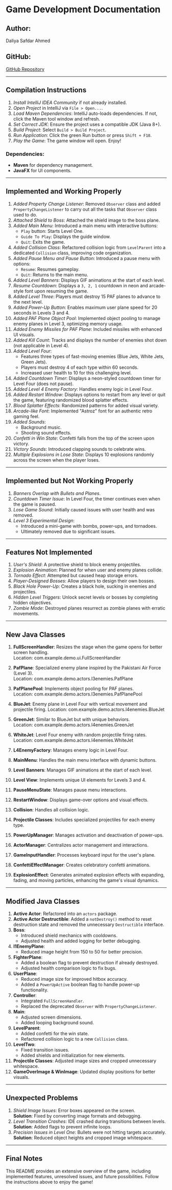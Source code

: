 # Game Development Documentation

## Author:
Daliya Safdar Ahmed

## GitHub:
[GitHub Repository](https://github.com/daliyaahmed/CW2024)

---

## Compilation Instructions

1. *Install IntelliJ IDEA Community* if not already installed.  
2. *Open Project* in IntelliJ via `File > Open...`.  
3. *Load Maven Dependencies*: IntelliJ auto-loads dependencies. If not, click the Maven tool window and refresh.  
4. *Set Correct JDK*: Ensure the project uses a compatible JDK (Java 8+).  
5. *Build Project*: Select `Build > Build Project`.  
6. *Run Application*: Click the green Run button or press `Shift + F10`.  
7. *Play the Game*: The game window will open. Enjoy!  

### Dependencies:
- **Maven** for dependency management.  
- **JavaFX** for UI components.  

---

## Implemented and Working Properly

1. *Added Property Change Listener*: Removed `Observer` class and added `PropertyChangeListener` to carry out all the tasks that `Observer` class used to do.  
2. *Attached Shield to Boss*: Attached the shield image to the boss plane.  
3. *Added Main Menu*: Introduced a main menu with interactive buttons:  
   - `Play` button: Starts Level One.  
   - `Guide To Play`: Displays the guide window.  
   - `Quit`: Exits the game.  
4. *Added Collision Class*: Refactored collision logic from `LevelParent` into a dedicated `Collision` class, improving code organization.  
5. *Added Pause Menu and Pause Button*: Introduced a pause menu with options:  
   - `Resume`: Resumes gameplay.  
   - `Quit`: Returns to the main menu.  
6. *Added Level Banners*: Displays GIF animations at the start of each level.  
7. *Resume Countdown*: Displays a `3, 2, 1` countdown in neon and arcade-style font upon resuming the game.  
8. *Added Level Three*: Players must destroy 15 PAF planes to advance to the next level.  
9. *Added Power-Up Button*: Enables maximum user plane speed for 20 seconds in Levels 3 and 4.  
10. *Added PAF Plane Object Pool*: Implemented object pooling to manage enemy planes in Level 3, optimizing memory usage.  
11. *Added Enemy Missiles for PAF Plane*: Included missiles with enhanced UI visuals.  
12. *Added Kill Count*: Tracks and displays the number of enemies shot down (not applicable in Level 4).  
13. *Added Level Four*:  
    - Features three types of fast-moving enemies (Blue Jets, White Jets, Green Jets).  
    - Players must destroy 4 of each type within 60 seconds.  
    - Increased user health to 10 for this challenging level.  
14. *Added Countdown Timer*: Displays a neon-styled countdown timer for Level Four (does not pause).  
15. *Added Level 4 Enemy Factory*: Handles enemy logic in Level Four.  
16. *Added Restart Window*: Displays options to restart from any level or quit the game, featuring randomized blood splatter effects.  
17. *Blood Splatter Effects*: Randomized patterns for added visual variety.  
18. *Arcade-like Font*: Implemented \"Astroz\" font for an authentic retro gaming feel.  
19. *Added Sounds*:  
    - Background music.  
    - Shooting sound effects.  
20. *Confetti in Win State*: Confetti falls from the top of the screen upon victory.  
21. *Victory Sounds*: Introduced clapping sounds to celebrate wins.  
22. *Multiple Explosions in Lose State*: Displays 10 explosions randomly across the screen when the player loses.  

---

## Implemented but Not Working Properly

1. *Banners Overlap with Bullets and Planes*.  
2. *Countdown Timer Issue*: In Level Four, the timer continues even when the game is paused.  
3. *Lose Game Sound*: Initially caused issues with user health and was removed.  
4. *Level 3 Experimental Design*:  
   - Introduced a mini-game with bombs, power-ups, and tornadoes.  
   - Ultimately removed due to significant issues.  

---

## Features Not Implemented

1. *User's Shield*: A protective shield to block enemy projectiles.  
2. *Explosion Animation*: Planned for when user and enemy planes collide.  
3. *Tornado Effect*: Attempted but caused heap storage errors.  
4. *Player-Designed Bosses*: Allow players to design their own bosses.  
5. *Black Hole Power-Up*: Creates a black hole, sucking in enemies and projectiles.  
6. *Hidden Level Triggers*: Unlock secret levels or bosses by completing hidden objectives.  
7. *Zombie Mode*: Destroyed planes resurrect as zombie planes with erratic movements.  

---

## New Java Classes

1. **FullScreenHandler**: Resizes the stage when the game opens for better screen handling.  
      Location: com.example.demo.ui.FullScreenHandler
2. **PafPlane**: Specialized enemy plane inspired by the Pakistani Air Force (Level 3).  
      Location: com.example.demo.actors.l3enemies.PafPlane
3. **PafPlanePool**: Implements object pooling for PAF planes.  
      Location: com.example.demo.actors.l3enemies.PafPlanePool
4. **BlueJet**: Enemy plane in Level Four with vertical movement and projectile firing. 
      Location: com.example.demo.actors.l4enemies.BlueJet 
5. **GreenJet**: Similar to BlueJet but with unique behaviors.  
      Location: com.example.demo.actors.l4enemies.GreenJet
6. **WhiteJet**: Level Four enemy with random projectile firing rates. 
      Location: com.example.demo.actors.l4enemies.WhiteJet 
7. **L4EnemyFactory**: Manages enemy logic in Level Four.  

8. **MainMenu**: Handles the main menu interface with dynamic buttons.  
9. **Level Banners**: Manages GIF animations at the start of each level.  
10. **Level View**: Implements unique UI elements for Levels 3 and 4.  
11. **PauseMenuState**: Manages pause menu interactions.  
12. **RestartWindow**: Displays game-over options and visual effects.  
13. **Collision**: Handles all collision logic.  
14. **Projectile Classes**: Includes specialized projectiles for each enemy type.  
15. **PowerUpManager**: Manages activation and deactivation of power-ups.  
16. **ActorManager**: Centralizes actor management and interactions.  
17. **GameInputHandler**: Processes keyboard input for the user's plane.  
18. **ConfettiEffectManager**: Creates celebratory confetti animations.  
19. **ExplosionEffect**: Generates animated explosion effects with expanding, fading, and moving particles, enhancing the game's visual dynamics.

---

## Modified Java Classes

1. **Active Actor**: Refactored into an `actors` package.  
2. **Active Actor Destructible**: Added a `notDestroy()` method to reset destruction state and removed the unnecessary `Destructible` interface.  
3. **Boss**:  
   - Introduced shield mechanics with cooldowns.  
   - Adjusted health and added logging for better debugging.  
4. **l1EnemyPlane**:  
   - Reduced image height from 150 to 50 for better precision.  
5. **FighterPlane**:  
   - Added a boolean flag to prevent destruction if already destroyed.  
   - Adjusted health comparison logic to fix bugs.  
6. **UserPlane**:  
   - Reduced image size for improved hitbox accuracy.  
   - Added a `PowerUpActive` boolean flag to handle power-up functionality.  
7. **Controller**:  
   - Integrated `FullScreenHandler`.  
   - Replaced the deprecated `Observer` with `PropertyChangeListener`.  
8. **Main**:  
   - Adjusted screen dimensions.  
   - Added looping background sound.  
9. **LevelParent**:  
   - Added confetti for the win state.  
   - Refactored collision logic to a new `Collision` class.  
10. **LevelTwo**:  
    - Fixed transition issues.  
    - Added shields and initialization for new elements.  
11. **Projectile Classes**: Adjusted image sizes and cropped unnecessary whitespace.  
12. **GameOverImage & WinImage**: Updated display positions for better visuals.  

---

## Unexpected Problems

1. *Shield Image Issues*: Error boxes appeared on the screen.  
   **Solution**: Fixed by converting image formats and debugging.  
2. *Level Transition Crashes*: IDE crashed during transitions between levels.  
   **Solution**: Added flags to prevent infinite loops.  
3. *Precision Issues in Level One*: Bullets were not hitting targets accurately.  
   **Solution**: Reduced object heights and cropped image whitespace.  

---

## Final Notes
This README provides an extensive overview of the game, including implemented features, unresolved issues, and future possibilities. Follow the instructions above to enjoy the game!  

